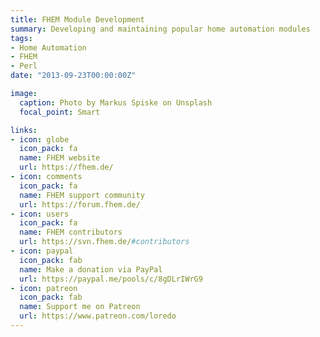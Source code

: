 ```yaml
---
title: FHEM Module Development
summary: Developing and maintaining popular home automation modules
tags:
- Home Automation
- FHEM
- Perl
date: "2013-09-23T00:00:00Z"

image:
  caption: Photo by Markus Spiske on Unsplash
  focal_point: Smart

links:
- icon: globe
  icon_pack: fa
  name: FHEM website
  url: https://fhem.de/
- icon: comments
  icon_pack: fa
  name: FHEM support community
  url: https://forum.fhem.de/
- icon: users
  icon_pack: fa
  name: FHEM contributors
  url: https://svn.fhem.de/#contributors
- icon: paypal
  icon_pack: fab
  name: Make a donation via PayPal
  url: https://paypal.me/pools/c/8gDLrIWrG9
- icon: patreon
  icon_pack: fab
  name: Support me on Patreon
  url: https://www.patreon.com/loredo
---
```



